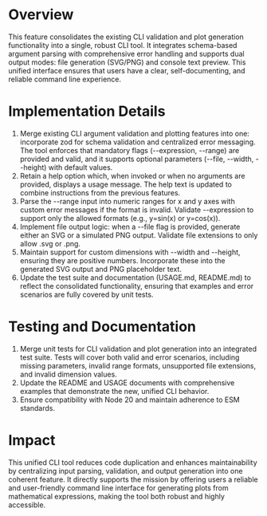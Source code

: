 # Overview
This feature consolidates the existing CLI validation and plot generation functionality into a single, robust CLI tool. It integrates schema-based argument parsing with comprehensive error handling and supports dual output modes: file generation (SVG/PNG) and console text preview. This unified interface ensures that users have a clear, self-documenting, and reliable command line experience.

# Implementation Details
1. Merge existing CLI argument validation and plotting features into one: incorporate zod for schema validation and centralized error messaging. The tool enforces that mandatory flags (--expression, --range) are provided and valid, and it supports optional parameters (--file, --width, --height) with default values.
2. Retain a help option which, when invoked or when no arguments are provided, displays a usage message. The help text is updated to combine instructions from the previous features.
3. Parse the --range input into numeric ranges for x and y axes with custom error messages if the format is invalid. Validate --expression to support only the allowed formats (e.g., y=sin(x) or y=cos(x)).
4. Implement file output logic: when a --file flag is provided, generate either an SVG or a simulated PNG output. Validate file extensions to only allow .svg or .png.
5. Maintain support for custom dimensions with --width and --height, ensuring they are positive numbers. Incorporate these into the generated SVG output and PNG placeholder text.
6. Update the test suite and documentation (USAGE.md, README.md) to reflect the consolidated functionality, ensuring that examples and error scenarios are fully covered by unit tests.

# Testing and Documentation
1. Merge unit tests for CLI validation and plot generation into an integrated test suite. Tests will cover both valid and error scenarios, including missing parameters, invalid range formats, unsupported file extensions, and invalid dimension values.
2. Update the README and USAGE documents with comprehensive examples that demonstrate the new, unified CLI behavior.
3. Ensure compatibility with Node 20 and maintain adherence to ESM standards.

# Impact
This unified CLI tool reduces code duplication and enhances maintainability by centralizing input parsing, validation, and output generation into one coherent feature. It directly supports the mission by offering users a reliable and user-friendly command line interface for generating plots from mathematical expressions, making the tool both robust and highly accessible.